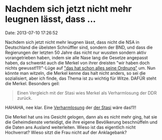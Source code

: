 Nachdem sich jetzt nicht mehr leugnen lässt, dass \...
======================================================

Date: 2013-07-10 17:26:52

Nachdem sich jetzt nicht mehr leugnen lässt, dass nicht die NSA in
Deutschland die übelsten Schnüffler sind, sondern der BND, und dass die
Regierungen der letzten 50 Jahre das nicht nur wussten sondern aktiv
vorangetrieben haben, indem sie alle Nase lang die Gesetze angepasst
haben, da schwenkt auch die Merkel von ihrer dreisten \"wir haben doch
nichts gewusst!11!\"-Lüge auf [\"das hat schon alles seine
Ordnung\"](http://www.zeit.de/politik/deutschland/2013-07/interview-zeit-merkel-nsa)
um. Nun könnte man witzeln, die Merkel kenne das halt nicht anders, so
sei die sozialisiert, aber ich finde, das Thema ist zu wichtig für
Witze. DAFÜR steht die Merkel. Besonders geil:

> Einen Vergleich mit der Stasi wies Merkel als Verharmlosung der DDR
> zurück.

HAHAHA, nee klar. Eine [Verharmlosung](http://blog.fefe.de/?ts=af2b2f5d)
der [der Stasi](http://blog.fefe.de/?ts=af2e45b1) wäre das!1!!

Die Merkel hat uns ins Gesicht gelogen, dann als es nicht mehr ging, hat
sie die Geheimdienste verteidigt, die ihre eigene Bevölkerung
beschnüffeln und die Daten ans Ausland weiterleiten. Wieso ist das
eigentlich nicht Hochverrat? Wieso sitzt die Frau nicht auf der
Anklagebank?
